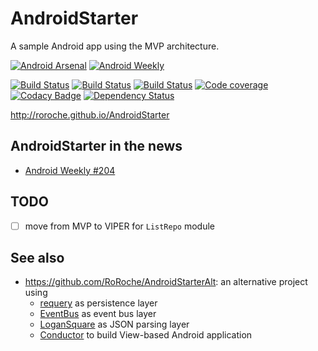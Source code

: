 # AndroidStarter
A sample Android app using the MVP architecture.

[![Android Arsenal](https://img.shields.io/badge/Android%20Arsenal-AndroidStarter-brightgreen.svg?style=flat)](https://android-arsenal.com/details/3/4936)
[![Android Weekly](https://img.shields.io/badge/Android%20Weekly-%23204-green.svg)](http://androidweekly.net/issues/issue-204)

[![Build Status](https://travis-ci.org/RoRoche/AndroidStarter.svg?branch=master)](https://travis-ci.org/RoRoche/AndroidStarter)
[![Build Status](https://circleci.com/gh/RoRoche/AndroidStarter.svg?style=shield&circle-token=e1392aa8f9f0e28e84fcbe56e7799aa0dad35142)](https://circleci.com/gh/RoRoche/AndroidStarter)
[![Build Status](https://www.bitrise.io/app/4bb734986df5e64f.svg?token=Qhm_4tcy5Zg8fO6YbsKGHQ&branch=master)](https://www.bitrise.io/app/4bb734986df5e64f)
[![Code coverage](https://codecov.io/github/RoRoche/AndroidStarter/coverage.svg?branch=master)](https://codecov.io/gh/RoRoche/AndroidStarter)
[![Codacy Badge](https://api.codacy.com/project/badge/Grade/a21bb4740cba4ce1b166d3a7c3578c0e)](https://www.codacy.com/app/romain-rochegude_2/AndroidStarter?utm_source=github.com&amp;utm_medium=referral&amp;utm_content=RoRoche/AndroidStarter&amp;utm_campaign=Badge_Grade)
[![Dependency Status](https://www.versioneye.com/user/projects/5818f46e89f0a91dbb44ae9d/badge.svg?style=flat-square)](https://www.versioneye.com/user/projects/5818f46e89f0a91dbb44ae9d)

<http://roroche.github.io/AndroidStarter>

## AndroidStarter in the news

* [Android Weekly #204](http://androidweekly.net/issues/issue-204)

## TODO

- [ ] move from MVP to VIPER for `ListRepo` module

## See also

* <https://github.com/RoRoche/AndroidStarterAlt>: an alternative project using 
  * [requery](https://github.com/requery/requery/) as persistence layer
  * [EventBus](https://github.com/greenrobot/EventBus) as event bus layer
  * [LoganSquare](https://github.com/bluelinelabs/LoganSquare) as JSON parsing layer
  * [Conductor](https://github.com/bluelinelabs/Conductor) to build View-based Android application

